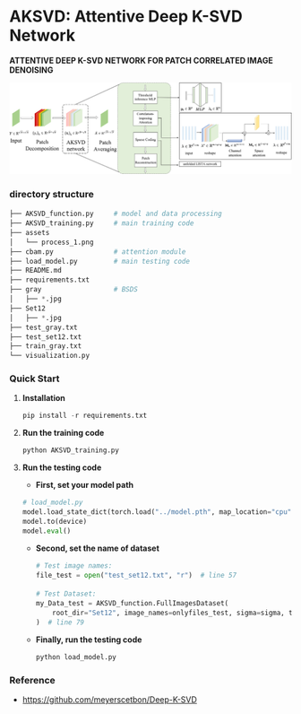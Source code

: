 # AKSVD: Attentive Deep K-SVD Network

**ATTENTIVE DEEP K-SVD NETWORK FOR PATCH CORRELATED IMAGE DENOISING**

![process_1](assets/process_1.png)

### directory structure

```python
├── AKSVD_function.py     # model and data processing
├── AKSVD_training.py	  # main training code
├── assets
│   └── process_1.png
├── cbam.py               # attention module
├── load_model.py         # main testing code
├── README.md
├── requirements.txt
├── gray                  # BSDS
│   ├── *.jpg
├── Set12                
│   ├── *.jpg
├── test_gray.txt
├── test_set12.txt
├── train_gray.txt
└── visualization.py
```

### Quick Start

1. **Installation**

   ```python
   pip install -r requirements.txt
   ```

2. **Run the training code**

   ```python
   python AKSVD_training.py
   ```

3. **Run the testing code**

   -  **First, set your model path**

     ```python
     # load_model.py
     model.load_state_dict(torch.load("../model.pth", map_location="cpu"))  
     model.to(device)
     model.eval()
     ```

   - **Second, set the name of dataset**

     ```python
     # Test image names:
     file_test = open("test_set12.txt", "r")  # line 57
     
     # Test Dataset:
     my_Data_test = AKSVD_function.FullImagesDataset(
         root_dir="Set12", image_names=onlyfiles_test, sigma=sigma, transform=data_transform
     )  # line 79
     ```

   - **Finally, run the testing code**

     ```python
     python load_model.py
     ```

### Reference

- https://github.com/meyerscetbon/Deep-K-SVD